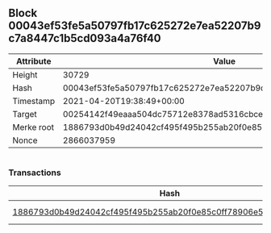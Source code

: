 ## Block 00043ef53fe5a50797fb17c625272e7ea52207b9c7a8447c1b5cd093a4a76f40

Attribute | Value
--- | ---
Height | 30729
Hash | 00043ef53fe5a50797fb17c625272e7ea52207b9c7a8447c1b5cd093a4a76f40
Timestamp | 2021-04-20T19:38:49+00:00
Target | 00254142f49eaaa504dc75712e8378ad5316cbcead634704b3734b6271167cc4
Merke root | 1886793d0b49d24042cf495f495b255ab20f0e85c0ff78906e5203cd0ef5c176
Nonce | 2866037959

```

```

### Transactions

Hash | Amount
--- | ---
[1886793d0b49d24042cf495f495b255ab20f0e85c0ff78906e5203cd0ef5c176](1886793d0b49d24042cf495f495b255ab20f0e85c0ff78906e5203cd0ef5c176.md) | 10.00000000 SKEPTI 
